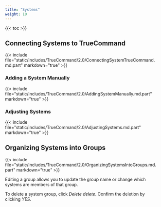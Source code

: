 ```yaml
---
title: "Systems"
weight: 10
---
```


{{< toc >}}

## Connecting Systems to TrueCommand

{{< include file="static/includes/TrueCommand/2.0/ConnectingSystemTrueCommand.md.part" markdown="true" >}}


### Adding a System Manually

{{< include file="static/includes/TrueCommand/2.0/AddingSystemManually.md.part" markdown="true" >}}


### Adjusting Systems

{{< include file="static/includes/TrueCommand/2.0/AdjustingSystems.md.part" markdown="true" >}}



## Organizing Systems into Groups

{{< include file="static/includes/TrueCommand/2.0/OrganizingSystemsIntoGroups.md.part" markdown="true" >}}


Editing a group allows you to update the group name or change which systems are members of that group.

To delete a system group, click *Delete* <i class="material-icons" aria-hidden="true" title="Delete">delete</i>.
Confirm the deletion by clicking *YES*.
